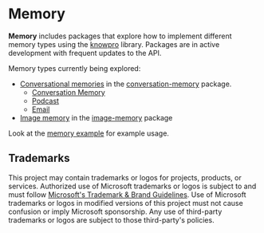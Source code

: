 # Memory

**Memory** includes packages that explore how to implement different memory types using the [knowpro](../knowPro/README.md) library. Packages are in active development with frequent updates to the API.

Memory types currently being explored:

- [Conversational memories](./conversation/README.md) in the [conversation-memory](./conversation/) package.
  - [Conversation Memory](./conversation/src/conversationMemory.ts)
  - [Podcast](./conversation/src/podcast.ts)
  - [Email](./conversation/src/emailMemory.ts)
- [Image memory](./image/README.md) in the [image-memory](./image/README.md) package

Look at the [memory example](../../examples/chat/README.md) for example usage.

## Trademarks

This project may contain trademarks or logos for projects, products, or services. Authorized use of Microsoft
trademarks or logos is subject to and must follow
[Microsoft's Trademark & Brand Guidelines](https://www.microsoft.com/en-us/legal/intellectualproperty/trademarks/usage/general).
Use of Microsoft trademarks or logos in modified versions of this project must not cause confusion or imply Microsoft sponsorship.
Any use of third-party trademarks or logos are subject to those third-party's policies.
